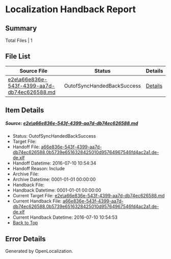 # <a name='report-top'></a> Localization Handback Report

## Summary
 Total Files | 1

## File List
 Source File | Status | Details 
 ----------- | ------ | ------- 
 [e2e\a66e836e-543f-4399-aa7d-db74ec626588.md](https://github.com/OpenLocalizationTestOrg/oltest/blob/aea9486bcfe9cfe8f5ec45e84a4437c773f38738/e2e/a66e836e-543f-4399-aa7d-db74ec626588.md) | OutofSyncHandedBackSuccess | [Details](#335268b5d4ab54bbac47cfe36e33bbc045af417d5)

## Item Details
##### <a name='335268b5d4ab54bbac47cfe36e33bbc045af417d5'></a> Source: [e2e\a66e836e-543f-4399-aa7d-db74ec626588.md](https://github.com/OpenLocalizationTestOrg/oltest/blob/aea9486bcfe9cfe8f5ec45e84a4437c773f38738/e2e/a66e836e-543f-4399-aa7d-db74ec626588.md)
* Status: OutofSyncHandedBackSuccess
* Target File: 
* Handoff File: [a66e836e-543f-4399-aa7d-db74ec626588.0b5739e6516328425010d95764967546fd4ac2a1.de-de.xlf](https://github.com/OpenLocalizationTestOrg/olhandoff-e2e/blob/105b23193e41606e3ad3b1ee9839204bac817c78/ol-handoff/OpenLocalizationTestOrg/oltest-dede-fly/ci/ht/a66e836e-543f-4399-aa7d-db74ec626588.0b5739e6516328425010d95764967546fd4ac2a1.de-de.xlf)
* Handoff Datetime: 2016-07-10 10:54:34
* Handoff Reason: Include
* Archive File: 
* Archive Datetime: 0001-01-01 00:00:00
* Handback File: 
* Handback Datetime: 0001-01-01 00:00:00
* Current Target File: [e2e\a66e836e-543f-4399-aa7d-db74ec626588.md](https://github.com/OpenLocalizationTestOrg/oltest-dede-fly/blob/b9d866362d16318163d470e85189bc30836caaa0/e2e/a66e836e-543f-4399-aa7d-db74ec626588.md)
* Current Handback File: [a66e836e-543f-4399-aa7d-db74ec626588.0b5739e6516328425010d95764967546fd4ac2a1.de-de.xlf](https://github.com/OpenLocalizationTestOrg/olhandback-e2e/blob/43a2c9097c542331e411d88707425a53ad2b5192/ol-handback/OpenLocalizationTestOrg/oltest-dede-fly/ci/ht/a66e836e-543f-4399-aa7d-db74ec626588.0b5739e6516328425010d95764967546fd4ac2a1.de-de.xlf)
* Current Handback Datetime: 2016-07-10 10:54:53
* [Back to Top](#report-top)


## Error Details

Generated by OpenLocalization.
